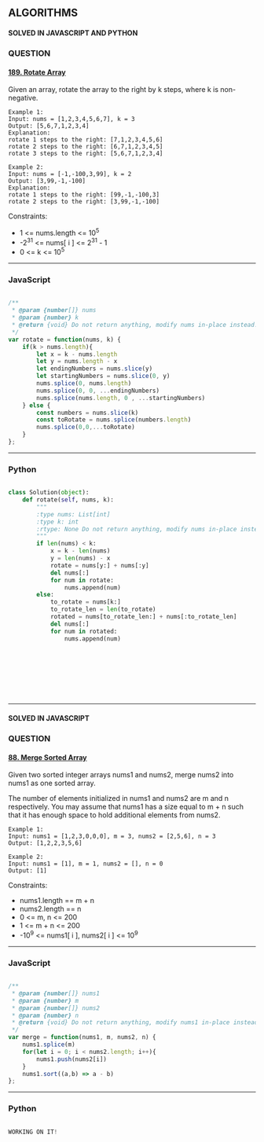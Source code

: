 ## ALGORITHMS

#### SOLVED IN JAVASCRIPT AND PYTHON
### QUESTION

#### [189. Rotate Array](https://leetcode.com/problems/rotate-array/)

Given an array, rotate the array to the right by k steps, where k is non-negative.


```
Example 1:
Input: nums = [1,2,3,4,5,6,7], k = 3
Output: [5,6,7,1,2,3,4]
Explanation:
rotate 1 steps to the right: [7,1,2,3,4,5,6]
rotate 2 steps to the right: [6,7,1,2,3,4,5]
rotate 3 steps to the right: [5,6,7,1,2,3,4]

Example 2:
Input: nums = [-1,-100,3,99], k = 2
Output: [3,99,-1,-100]
Explanation: 
rotate 1 steps to the right: [99,-1,-100,3]
rotate 2 steps to the right: [3,99,-1,-100]

```

Constraints:

* 1 <= nums.length <= 10<sup>5</sup>
* -2<sup>31</sup> <= nums[ i ] <= 2<sup>31</sup> - 1
* 0 <= k <= 10<sup>5</sup>

-----

### JavaScript

```js

/**
 * @param {number[]} nums
 * @param {number} k
 * @return {void} Do not return anything, modify nums in-place instead.
 */
var rotate = function(nums, k) {
    if(k > nums.length){
        let x = k - nums.length
        let y = nums.length - x
        let endingNumbers = nums.slice(y) 
        let startingNumbers = nums.slice(0, y)
        nums.splice(0, nums.length)
        nums.splice(0, 0, ...endingNumbers)
        nums.splice(nums.length, 0 , ...startingNumbers)
    } else {
        const numbers = nums.slice(k)
        const toRotate = nums.splice(numbers.length)
        nums.splice(0,0,...toRotate)
    }
};


```

-----

### Python

```py

class Solution(object):
    def rotate(self, nums, k):
        """
        :type nums: List[int]
        :type k: int
        :rtype: None Do not return anything, modify nums in-place instead.
        """
        if len(nums) < k:
            x = k - len(nums)
            y = len(nums) - x
            rotate = nums[y:] + nums[:y]
            del nums[:]
            for num in rotate:
                nums.append(num)
        else:
            to_rotate = nums[k:]
            to_rotate_len = len(to_rotate)
            rotated = nums[to_rotate_len:] + nums[:to_rotate_len]
            del nums[:]
            for num in rotated:
                nums.append(num)

        
```
<br></br>
<br></br>

-----
#### SOLVED IN JAVASCRIPT
### QUESTION

#### [88. Merge Sorted Array](https://leetcode.com/problems/merge-sorted-array/)

Given two sorted integer arrays nums1 and nums2, merge nums2 into nums1 as one sorted array.

The number of elements initialized in nums1 and nums2 are m and n respectively. You may assume that nums1 has a size equal to m + n such that it has enough space to hold additional elements from nums2.

```
Example 1:
Input: nums1 = [1,2,3,0,0,0], m = 3, nums2 = [2,5,6], n = 3
Output: [1,2,2,3,5,6]

Example 2:
Input: nums1 = [1], m = 1, nums2 = [], n = 0
Output: [1]

```

Constraints:

* nums1.length == m + n
* nums2.length == n
* 0 <= m, n <= 200
* 1 <= m + n <= 200
* -10<sup>9</sup> <= nums1[ i ], nums2[ i ] <= 10<sup>9</sup>

-----

### JavaScript

```js

/**
 * @param {number[]} nums1
 * @param {number} m
 * @param {number[]} nums2
 * @param {number} n
 * @return {void} Do not return anything, modify nums1 in-place instead.
 */
var merge = function(nums1, m, nums2, n) {
    nums1.splice(m)
    for(let i = 0; i < nums2.length; i++){
        nums1.push(nums2[i])
    }
    nums1.sort((a,b) => a - b)
};

```

-----

### Python

```py

WORKING ON IT!
        
```


